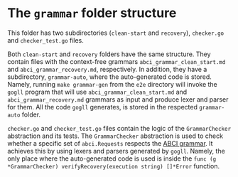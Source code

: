 # The ``grammar`` folder structure

This folder has two subdirectories (`clean-start` and `recovery`), `checker.go` and `checker_test.go` files. 

Both `clean-start` and `recovery` folders have the same structure. They contain files with the context-free grammars 
`abci_grammar_clean_start.md` and `abci_grammar_recovery.md`, respectively. In addition, they have a subdirectory, 
`grammar-auto`, where the auto-generated code is stored. Namely, running `make grammar-gen` from the `e2e` directory will 
invoke the `gogll` program that will use `abci_grammar_clean_start.md` and `abci_grammar_recovery.md` grammars as 
input and produce lexer and parser for them. All the code `gogll` generates, is stored in the respected `grammar-auto` folder. 

`checker.go` and `checker_test.go` files contain the logic of the `GrammarChecker` abstraction and its tests. The 
`GrammarChecker` abstraction is used to check whether a specific set of `abci.Requests` respects the 
[ABCI grammar](https://github.com/cometbft/cometbft/blob/main/spec/abci/abci%2B%2B_comet_expected_behavior.md). It achieves this by using lexers 
and parsers generated by `gogll`. Namely, the only place where the auto-generated code is used is inside the `func (g *GrammarChecker) verifyRecovery(execution string) []*Error` function. 